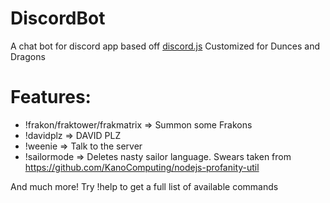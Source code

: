 # DiscordBot
A chat bot for discord app based off <a href="https://github.com/hydrabolt/discord.js/">discord.js</a>
Customized for Dunces and Dragons

# Features:
- !frakon/fraktower/frakmatrix => Summon some Frakons
- !davidplz => DAVID PLZ
- !weenie => Talk to the server
- !sailormode => Deletes nasty sailor language. Swears taken from https://github.com/KanoComputing/nodejs-profanity-util

And much more! Try !help to get a full list of available commands



